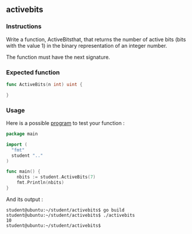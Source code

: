 ## activebits

### Instructions

Write a function, ActiveBitsthat, that returns the number of active bits (bits with the value 1) in the binary representation of an integer number.

The function must have the next signature.

### Expected function

```go
func ActiveBits(n int) uint {	

}
```

### Usage

Here is a possible [program](TODO-LINK) to test your function :

```go
package main

import (
  "fmt"
  student ".."
)

func main() {
	nbits := student.ActiveBits(7)
	fmt.Println(nbits)
}
```

And its output :

```console
student@ubuntu:~/student/activebits$ go build
student@ubuntu:~/student/activebits$ ./activebits
10
student@ubuntu:~/student/activebits$ 
```
